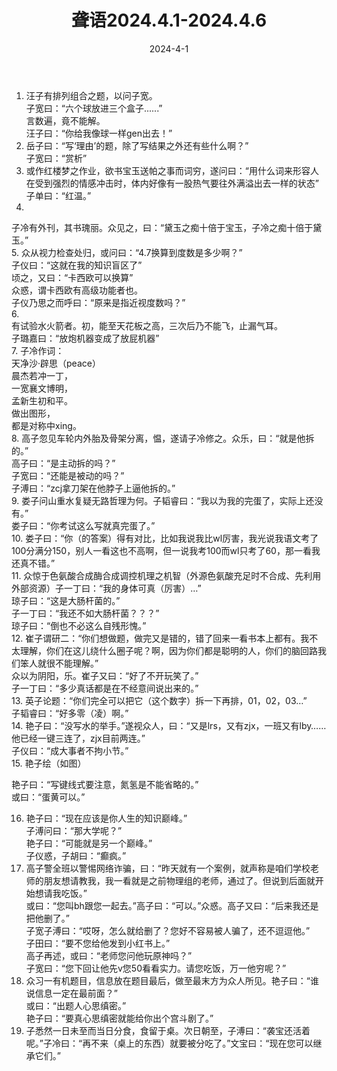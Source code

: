 ﻿---
title: 聋语2024.4.1-2024.4.6
date: 2024-4-1
---
  
1. 汪子有排列组合之题，以问子宽。  
子宽曰：“六个球放进三个盒子......”  
言数遍，竟不能解。  
汪子曰：“你给我像球一样gen出去！”  
2. 岳子曰：“写‘理由’的题，除了写结果之外还有些什么啊？”  
子宽曰：“赏析”  
3. 或作红楼梦之作业，欲书宝玉送帕之事而词穷，遂问曰：“用什么词来形容人在受到强烈的情感冲击时，体内好像有一股热气要往外满溢出去一样的状态”  
子单曰：“红温。”  
4.    
子冷有外刊，其书瑰丽。众见之，曰：“黛玉之痴十倍于宝玉，子冷之痴十倍于黛玉。”  
5. 众从视力检查处归，或问曰：“4.7换算到度数是多少啊？”  
子仪曰：“这就在我的知识盲区了”  
顷之，又曰：“卡西欧可以换算”  
众惑，谓卡西欧有高级功能者也。  
子仪乃思之而呼曰：“原来是指近视度数吗？”  
6.  
有试验水火箭者。初，能至天花板之高，三次后乃不能飞，止漏气耳。  
子璐嘉曰：“放炮机器变成了放屁机器”  
7. 子冷作词：  
天净沙·辟思（peace）  
晨杰若冲一丁，  
一宽襄文博明，  
孟新生初和平。  
做出图形，  
都是对称中xing。  
8. 高子忽见车轮内外胎及骨架分离，愠，遂请子冷修之。众乐，曰：“就是他拆的。”  
高子曰：“是主动拆的吗？”  
子宽曰：“还能是被动的吗？”  
子溥曰：“zcj拿刀架在他脖子上逼他拆的。”  
9. 娄子问山重水复疑无路哲理为何。子韬睿曰：“我以为我的完蛋了，实际上还没有。”  
娄子曰：“你考试这么写就真完蛋了。”  
10. 娄子曰：“你（的答案）得有对比，比如我说我比wl厉害，我光说我语文考了100分满分150，别人一看这也不高啊，但一说我考100而wl只考了60，那一看我还真不错。”  
11. 众惊于色氨酸合成酶合成调控机理之机智（外源色氨酸充足时不合成、先利用外部资源）子一丁曰：“我的身体可真（厉害）…”  
琼子曰：“这是大肠杆菌的。”  
子一丁曰：“我还不如大肠杆菌？？？”  
琼子曰：“倒也不必这么自残形愧。”  
12. 崔子谓研二：“你们想做题，做完又是错的，错了回来一看书本上都有。我不太理解，你们在这儿绕什么圈子呢？啊，因为你们都是聪明的人，你们的脑回路我们笨人就很不能理解。”  
众以为阴阳，乐。崔子又曰：“好了不开玩笑了。”  
子一丁曰：“多少真话都是在不经意间说出来的。”  
13. 英子论题：“你们完全可以把它（这个数字）拆一下再排，01，02，03…”  
子韬睿曰：“好多零（凌）啊。”  
14. 艳子曰：“没写水的举手。”遂视众人，曰：“又是lrs，又有zjx，一班又有lby……他已经一键三连了，zjx目前两连。”  
子仪曰：“成大事者不拘小节。”  
15. 艳子绘（如图）  
  
艳子曰：“写键线式要注意，氮氢是不能省略的。”  
或曰：“蛋黄可以。”  
  
  
16. 艳子曰：“现在应该是你人生的知识巅峰。”  
子溥问曰：“那大学呢？”  
艳子曰：“可能就是另一个巅峰。”  
子仪惑，子胡曰：“癫疯。”  
17. 高子警全班以警惕网络诈骗，曰：“昨天就有一个案例，就声称是咱们学校老师的朋友想请教我，我一看就是之前物理组的老师，通过了。但说到后面就开始想请我吃饭。”  
或曰：“您叫bh跟您一起去。”高子曰：“可以。”众惑。高子又曰：“后来我还是把他删了。”  
子宽子溥曰：“哎呀，怎么就给删了？您好不容易被人骗了，还不逗逗他。”  
子田曰：“要不您给他发到小红书上。”  
高子再述，或曰：“老师您问他玩原神吗？”  
子宽曰：“您下回让他先v您50看看实力。请您吃饭，万一他穷呢？”  
18. 众习一有机题目，信息放在题目最后，做至最末方为众人所见。艳子曰：“谁说信息一定在最前面？”  
或曰：“出题人心思缜密。”  
艳子曰：“要真心思缜密就能给你出个宫斗剧了。”  
19. 子悉然一日未至而当日分食，食留于桌。次日朝至，子溥曰：“袭宝还活着呢。”子冷曰：“再不来（桌上的东西）就要被分吃了。”文宝曰：“现在您可以继承它们。”  
  
